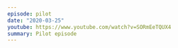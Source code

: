 ```yaml
---
episode: pilot
date: "2020-03-25"
youtube: https://www.youtube.com/watch?v=SORmEeTQUX4
summary: Pilot episode
---
```

